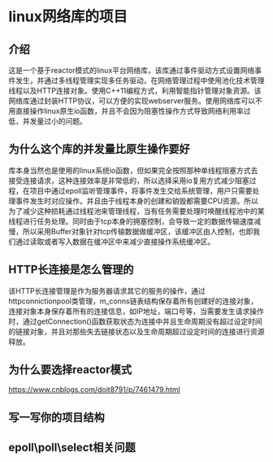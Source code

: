 # linux网络库的项目
## 介绍
这是一个基于reactor模式的linux平台网络库，该库通过事件驱动方式设置网络事件发生，并通过多线程管理实现多任务驱动，在网络管理过程中使用池化技术管理线程以及HTTP连接对象。使用C++11编程方式，利用智能指针管理对象资源。该网络库通过封装HTTP协议，可以方便的实现webserver服务。使用网络库可以不用直接操作linux原生io函数，并且不会因为阻塞性操作方式导致网络利用率过低，并发量过小的问题。

## 为什么这个库的并发量比原生操作要好
库本身当然也是使用的linux系统io函数，但如果完全按照那种单线程阻塞方式去接受连接请求，这种连接效率是非常低的，所以选择采用io复用方式减少阻塞过程，在项目中通过epoll监听管理事件，将事件发生交给系统管理，用户只需要处理事件发生时对应操作。并且由于线程本身的创建和销毁都需要CPU资源。所以为了减少这种损耗通过线程池来管理线程，当有任务需要处理时唤醒线程池中的某线程进行任务处理。同时由于tcp本身的拥塞控制，会导致一定的数据传输速度减慢，所以采用Buffer对象针对tcp传输数据做缓冲区，该缓冲区由人控制，也即我们通过读取或者写入数据在缓冲区中来减少直接操作系统缓冲区。

## HTTP长连接是怎么管理的
该HTTP长连接管理是作为服务器请求其它的服务的操作，通过httpconnictionpool类管理，m_conns链表结构保存着所有创建好的连接对象，连接对象本身保存着所有的连接信息，如IP地址，端口号等，当需要发生请求操作时，通过getConnection()函数获取状态为连接中并且生命周期没有超过设定时间的链接对象，并且对那些失去链接状态以及生命周期超过设定时间的连接进行资源释放。
## 为什么要选择reactor模式
https://www.cnblogs.com/doit8791/p/7461479.html
## 写一写你的项目结构

## epoll\poll\select相关问题
